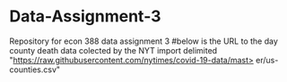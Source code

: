# Data-Assignment-3
Repository for econ 388 data assignment 3
#below is the URL to the day county death data colected by the NYT
import delimited "https://raw.githubusercontent.com/nytimes/covid-19-data/mast> er/us-counties.csv"

